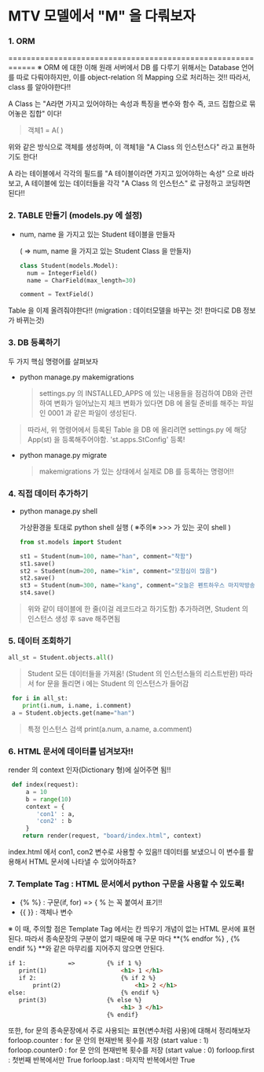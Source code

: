 # MTV 모델에서 "M" 을 다뤄보자

### 1. ORM

============================================================
※ ORM 에 대한 이해
원래 서버에서 DB 를 다루기 위해서는 Database 언어를 따로 다뤄야하지만,
이를 object-relation 의 Mapping 으로 처리하는 것!!
따라서, class 를 알아야한다!!

A Class 는 "A라면 가지고 있어야하는 속성과 특징을 변수와 함수 즉, 코드 집합으로 묶어놓은 집합" 이다!

> 객체1 = A( )  

위와 같은 방식으로 객체를 생성하며, 이 객체1을 "A Class 의 인스턴스다" 라고 표현하기도 한다!

A 라는 테이블에서 각각의 필드를 "A 테이블이라면 가지고 있어야하는 속성" 으로 바라보고,
A 테이블에 있는 데이터들을 각각 "A Class 의 인스턴스" 로 규정하고 코딩하면 된다!!



### 2. TABLE 만들기 (models.py 에 설정) 

* num, name 을 가지고 있는 Student 테이블을 만들자 

  ( => num, name 을 가지고 있는 Student Class 을 만들자)

  ```python
  class Student(models.Model):
  	num = IntegerField()
  	name = CharField(max_length=30)
  
  comment = TextField()
  ```

Table 을 이제 올려줘야한다!! (migration : 데이터모델을 바꾸는 것! 한마디로 DB 정보가 바뀌는것)



### 3. DB 등록하기

두 가지 핵심 명령어를 살펴보자

 - python manage.py makemigrations
   > settings.py 의 INSTALLED_APPS 에 있는 내용들을 점검하여 DB와 관련하여 변화가 일어났는지 체크
   > 변화가 있다면 DB 에 올릴 준비를 해주는 파일인 0001 과 같은 파일이 생성된다.
  > 따라서, 위 명령어에서 등록된 Table 을 DB 에 올리려면 settings.py 에 해당 App(st) 을 등록해주어야함.
  > 'st.apps.StConfig' 등록!

 - python manage.py migrate
   
   > makemigrations 가 있는 상태에서 실제로 DB 를 등록하는 명령어!!



### 4. 직접 데이터 추가하기

 - python manage.py shell
   
   가상환경을 토대로 python shell 실행 ( ※주의※  >>> 가 있는 곳이 shell )

   ```python
   from st.models import Student
   
   st1 = Student(num=100, name="han", comment="착함")
   st1.save()
   st2 = Student(num=200, name="kim", comment="모험심이 많음")
   st2.save()
   st3 = Student(num=300, name="kang", comment="오늘은 펜트하우스 마지막방송")
   st4.save()
   ```

> 위와 같이 테이블에 한 줄(이걸 레코드라고 하기도함) 추가하려면, Student 의 인스턴스 생성 후 save 해주면됨



### 5. 데이터 조회하기

```python
all_st = Student.objects.all()
```

 > Student 모든 데이터들을 가져옴! (Student 의 인스턴스들의 리스트반환)
 > 따라서 for 문을 돌리면 i 에는 Student 의 인스턴스가 들어감

```python
 for i in all_st:
 	print(i.num, i.name, i.comment)
 a = Student.objects.get(name="han")
```

 > 특정 인스턴스 검색 
 >  print(a.num, a.name, a.comment)



### 6. HTML 문서에 데이터를 넘겨보자!!

render 의 context 인자(Dictionary 형)에 실어주면 됨!!

```python
 def index(request):
     a = 10
     b = range(10)
     context = {
        'con1' : a,
 		'con2' : b
     }
	return render(request, "board/index.html", context)
```

index.html 에서 con1, con2 변수로 사용할 수 있음!!
데이터를 보냈으니 이 변수를 활용해서 HTML 문서에 나타낼 수 있어야하죠?

### 7. Template Tag : HTML 문서에서 python 구문을 사용할 수 있도록!

 - {%  %} : 구문(if, for)      =>  { % 는 꼭 붙여서 표기!!
 - {{  }} : 객체나 변수

※ 이 때, 주의할 점은 Template Tag 에서는 칸 띄우기 개념이 없는
HTML 문서에 표현된다. 따라서 종속문장의 구분이 없기 때문에 매 구문 마다
**{% endfor %} , {% endif %} **와 같은 마무리를 지어주지 않으면 안된다.

```html
if 1:            =>     	{% if 1 %}
   print(1)             		<h1> 1 </h1> 
   if 2:						{% if 2 %}
       print(2)						<h1> 2 </h1>   
else:							{% endif %}
   print(3) 				{% else %}
								<h1> 3 </h1>
							{% endif}
```

또한, for 문의 종속문장에서 주로 사용되는 표현(변수처럼 사용)에 대해서 정리해보자
forloop.counter : for 문 안의 현재반복 횟수를 저장 (start value : 1)
forloop.counter0 : for 문 안의 현재반복 횟수를 저장 (start value : 0)
forloop.first : 첫번째 반복에서만 True
forloop.last : 마지막 반복에서만 True